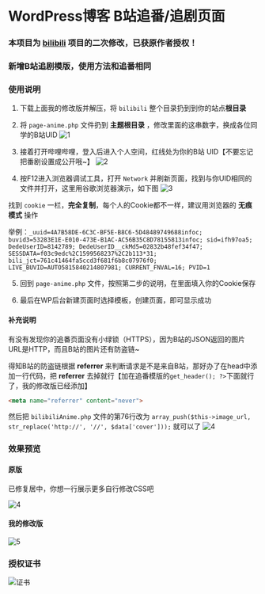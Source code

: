# WordPress博客 B站追番/追剧页面

### 本项目为 [bilibili](https://github.com/TaylorLottner/bilibili) 项目的二次修改，已获原作者授权！

### 新增B站追剧模版，使用方法和追番相同

### 使用说明
1. 下载上面我的修改版并解压，将 `bilibili` 整个目录扔到到你的站点**根目录**

2. 将 `page-anime.php` 文件扔到 **主题根目录** ，修改里面的这串数字，换成各位同学的B站UID
![1](https://ae01.alicdn.com/kf/Hdf0b238d228a4a40ae75733cede7a7af8.jpg)

3. 接着打开哔哩哔哩，登入后进入个人空间，红线处为你的B站 UID【不要忘记把番剧设置成公开哦~】
![2](https://ae01.alicdn.com/kf/He8a786ec71184ffd8432f647c3e628354.jpg)

4. 按F12进入浏览器调试工具，打开 `Network` 并刷新页面，找到与你UID相同的文件并打开，这里用谷歌浏览器演示，如下图
![3](https://ae01.alicdn.com/kf/Hd2adbe5fac084d51b6f3f9a3f02fe54cP.jpg)

找到 `cookie` 一栏，**完全复制**，每个人的Cookie都不一样，建议用浏览器的 **无痕模式** 操作

举例：`_uuid=4A7B58DE-6C3C-BF5E-B8C6-5D48489749688infoc; buvid3=53283E1E-E010-473E-B1AC-AC56B35C8D78155813infoc; sid=ifh97oa5; DedeUserID=8142789; DedeUserID__ckMd5=02832b48fef34f47; SESSDATA=f03c9edc%2C1599568237%2C2b113*31; bili_jct=761c41464fa5ccd3f681f6b8c07976f0; LIVE_BUVID=AUTO5815840214807981; CURRENT_FNVAL=16; PVID=1`

5. 回到 `page-anime.php` 文件，按照第二步的说明，在里面填入你的Cookie保存

6. 最后在WP后台新建页面时选择模板，创建页面，即可显示成功

#### 补充说明
有没有发现你的追番页面没有小绿锁（HTTPS），因为B站的JSON返回的图片URL是HTTP，而且B站的图片还有防盗链~

得知B站的防盗链根据 **referrer** 来判断请求是不是来自B站，那好办了在head中添加一行代码，把 **referrer** 去掉就行【加在追番模版的`get_header(); ?>`下面就行了，我的修改版已经添加】

```html
<meta name="referrer" content="never">
```
然后把 `bilibiliAnime.php` 文件的第76行改为 `array_push($this->image_url, str_replace('http://', '//', $data['cover']));` 就可以了
![4](https://ae01.alicdn.com/kf/H9dfccaff67e446998351f95ea3c9e2f5J.jpg)

### 效果预览
#### 原版
已修复居中，你想一行展示更多自行修改CSS吧

![4](https://ae01.alicdn.com/kf/H6a94bdf90ddb40a9b417d3405e73393dg.jpg)

#### 我的修改版
![5](https://ae01.alicdn.com/kf/H8b85865e4ca0489cb0542c2358526f05i.jpg)

### 授权证书
![证书](https://ae01.alicdn.com/kf/Hea6f129fa173478991cea6b0e36a2b78b.png)
